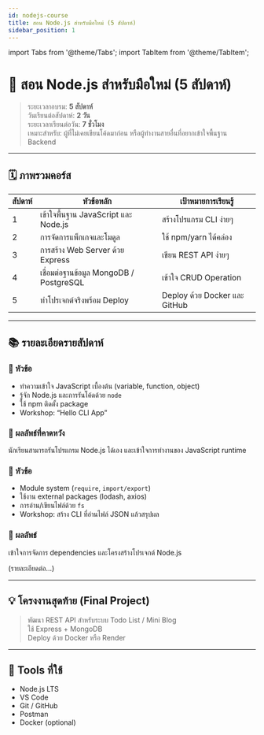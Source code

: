 ```yaml
---
id: nodejs-course
title: สอน Node.js สำหรับมือใหม่ (5 สัปดาห์)
sidebar_position: 1
---
```


import Tabs from '@theme/Tabs';
import TabItem from '@theme/TabItem';

# 🧠 สอน Node.js สำหรับมือใหม่ (5 สัปดาห์)

> ระยะเวลาอบรม: **5 สัปดาห์**  
> วันเรียนต่อสัปดาห์: **2 วัน**  
> ระยะเวลาเรียนต่อวัน: **7 ชั่วโมง**  
> เหมาะสำหรับ: ผู้ที่ไม่เคยเขียนโค้ดมาก่อน หรือผู้ทำงานสายอื่นที่อยากเข้าใจพื้นฐาน Backend

---

## 🗓️ ภาพรวมคอร์ส

| สัปดาห์ | หัวข้อหลัก | เป้าหมายการเรียนรู้ |
|----------|--------------|----------------------|
| 1 | เข้าใจพื้นฐาน JavaScript และ Node.js | สร้างโปรแกรม CLI ง่ายๆ |
| 2 | การจัดการแพ็กเกจและโมดูล | ใช้ npm/yarn ได้คล่อง |
| 3 | การสร้าง Web Server ด้วย Express | เขียน REST API ง่ายๆ |
| 4 | เชื่อมต่อฐานข้อมูล MongoDB / PostgreSQL | เข้าใจ CRUD Operation |
| 5 | ทำโปรเจกต์จริงพร้อม Deploy | Deploy ด้วย Docker และ GitHub |

---

## 📚 รายละเอียดรายสัปดาห์

<Tabs>
<TabItem value="week1" label="สัปดาห์ที่ 1">

### 🔹 หัวข้อ
- ทำความเข้าใจ JavaScript เบื้องต้น (variable, function, object)
- รู้จัก Node.js และการรันโค้ดด้วย `node`
- ใช้ npm ติดตั้ง package
- Workshop: “Hello CLI App”

### 🎯 ผลลัพธ์ที่คาดหวัง
นักเรียนสามารถรันโปรแกรม Node.js ได้เอง และเข้าใจการทำงานของ JavaScript runtime

</TabItem>

<TabItem value="week2" label="สัปดาห์ที่ 2">

### 🔹 หัวข้อ
- Module system (`require`, `import/export`)
- ใช้งาน external packages (lodash, axios)
- การอ่าน/เขียนไฟล์ด้วย `fs`
- Workshop: สร้าง CLI ที่อ่านไฟล์ JSON แล้วสรุปผล

### 🎯 ผลลัพธ์
เข้าใจการจัดการ dependencies และโครงสร้างโปรเจกต์ Node.js

</TabItem>

<TabItem value="week3" label="สัปดาห์ที่ 3">
(รายละเอียดต่อ...)
</TabItem>

</Tabs>

---

## 💡 โครงงานสุดท้าย (Final Project)
> พัฒนา REST API สำหรับระบบ Todo List / Mini Blog  
> ใช้ Express + MongoDB  
> Deploy ด้วย Docker หรือ Render

---

## 🧰 Tools ที่ใช้
- Node.js LTS
- VS Code
- Git / GitHub
- Postman
- Docker (optional)